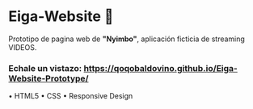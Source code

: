 # Eiga-Website 🔮
Prototipo de pagina web de <b>"Nyimbo"</b>, aplicación ficticia de streaming VIDEOS.

### Echale un vistazo: https://qoqobaldovino.github.io/Eiga-Website-Prototype/ 

• HTML5
• CSS
• Responsive Design
